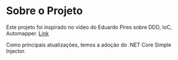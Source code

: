 # Sobre o Projeto
Este projeto foi inspirado no vídeo do Eduardo Pires sobre DDD, IoC, Automapper. [Link](https://www.eduardopires.net.br/2014/10/tutorial-asp-net-mvc-5-ddd-ef-automapper-ioc-dicas-e-truques/)

Como principais atualizações, temos a adoção do .NET Core Simple Injector.
